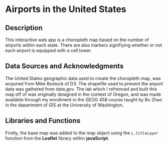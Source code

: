 # Airports in the United States

## Description

This interactive web app is a choropleth map based on the number of airports within each state. There are also markers signifiying whether or not each airport is equipped with a cell tower. 

## Data Sources and Acknowledgments

The United States geographic data used to create the choropleth map, was acquired from Mike Bostock of D3. The shapefile used to present the airport data was gathered from data.gov. The lab which I refrenced and built this map off of was originally designed in the context of Oregon, and was made available through my enrollment in the GEOG 458 course taught by Bo Zhao in the department of GIS at the University of Washington.

## Libraries and Functions 

Firstly, the base map was added to the map object using the `L.titleLayer` function from the **Leaflet** library within **javaScript**.


